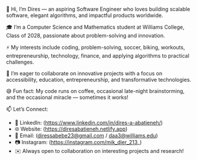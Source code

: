 👋 Hi, I’m Dires — an aspiring Software Engineer who loves building scalable software, elegant algorithms, and impactful products worldwide.  

🎓 I’m a Computer Science and Mathematics student at Williams College, Class of 2028, passionate about problem-solving and innovation.  

⚡ My interests include coding, problem-solving, soccer, biking, workouts, entrepreneurship, technology, finance, and applying algorithms to practical challenges.  

🤝 I’m eager to collaborate on innovative projects with a focus on accessibility, education, entrepreneurship, and transformative technologies.  

😅 Fun fact: My code runs on coffee, occasional late-night brainstorming, and the occasional miracle — sometimes it works!  


📫 Let’s Connect:
- 💼 LinkedIn: (https://www.linkedin.com/in/dires-a-abatieneh/)  
- 🌐 Website: (https://diresabatieneh.netlify.app)  
- 📧 Email: (diressabebe23@gmail.com / daa3@williams.edu)  
- 📷 Instagram: (https://instagram.com/mik_dier_213_)  
- ✉️ Always open to collaboration on interesting projects and research!
